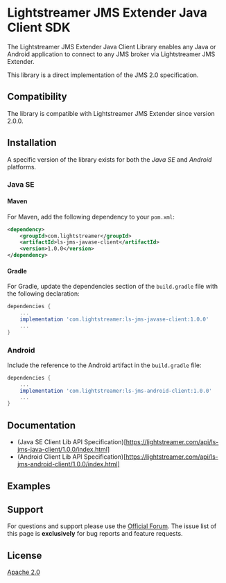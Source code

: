 # Lightstreamer JMS Extender Java Client SDK

The Lightstreamer JMS Extender Java Client Library enables any Java or Android application to connect to any JMS broker via Lightstreamer JMS Extender.

This library is a direct implementation of the JMS 2.0 specification.

## Compatibility

The library is compatible with Lightstreamer JMS Extender since version 2.0.0.

## Installation

A specific version of the library exists for both the *Java SE* and *Android* platforms.

### Java SE

#### Maven

For Maven, add the following dependency to your `pom.xml`:

```xml
<dependency>
    <groupId>com.lightstreamer</groupId>
    <artifactId>ls-jms-javase-client</artifactId>
    <version>1.0.0</version>
</dependency>
```

#### Gradle

For Gradle, update the dependencies section of the `build.gradle` file with the following declaration:

```groovy
dependencies {
    ...
    implementation 'com.lightstreamer:ls-jms-javase-client:1.0.0'
    ...
}
```

### Android

Include the reference to the Android artifact in the `build.gradle` file:

```groovy
dependencies {
    ...
    implementation 'com.lightstreamer:ls-jms-android-client:1.0.0'
    ...
}
```

## Documentation

- (Java SE Client Lib API Specification)[https://lightstreamer.com/api/ls-jms-java-client/1.0.0/index.html]
- (Android Client Lib API Specification)[https://lightstreamer.com/api/ls-jms-android-client/1.0.0/index.html]

## Examples

## Support

For questions and support please use the [Official Forum](https://forums.lightstreamer.com/). The issue list of this page is **exclusively** for bug reports and feature requests.

## License

[Apache 2.0](https://opensource.org/licenses/Apache-2.0)
